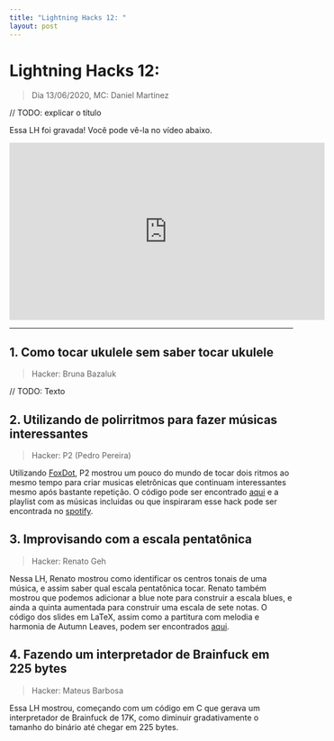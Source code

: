 ```yaml
---
title: "Lightning Hacks 12: "
layout: post
---
```


# Lightning Hacks 12: 
> Dia 13/06/2020, MC: Daniel Martinez

// TODO: explicar o título

Essa LH foi gravada! Você pode vê-la no vídeo abaixo.

<iframe width="560" height="315" src="https://www.youtube.com/embed/9PghNZV28cw" frameborder="0" allow="accelerometer; autoplay; encrypted-media; gyroscope; picture-in-picture" allowfullscreen></iframe>

<hr>

## 1. Como tocar ukulele sem saber tocar ukulele
> Hacker: Bruna Bazaluk

// TODO: Texto

## 2. Utilizando de polirritmos para fazer músicas interessantes
> Hacker: P2 (Pedro Pereira)

Utilizando [FoxDot](https://foxdot.org/), P2 mostrou um pouco do mundo de tocar dois ritmos ao mesmo tempo para criar musicas eletrônicas
que continuam interessantes mesmo após bastante repetição. O código pode ser encontrado [aqui](https://github.com/pedro823/foxdot-files/blob/master/lesson1.py) e a playlist com as músicas incluidas ou que inspiraram esse hack pode ser encontrada no 
[spotify](https://open.spotify.com/playlist/5jq6gxVU9wAqh0M9bhoqTh?si=iq5_KPqFT2GKIZ8SW5YtMw).

## 3. Improvisando com a escala pentatônica
> Hacker: Renato Geh

Nessa LH, Renato mostrou como identificar os centros tonais de uma música, e assim saber qual escala pentatônica tocar. Renato também mostrou
que podemos adicionar a blue note para construir a escala blues, e ainda a quinta aumentada para construir uma escala de sete notas. O código
dos slides em LaTeX, assim como a partitura com melodia e harmonia de Autumn Leaves, podem ser encontrados [aqui](https://github.com/RenatoGeh/miscslides/tree/master/lh/improv).

## 4. Fazendo um interpretador de Brainfuck em 225 bytes
> Hacker: Mateus Barbosa

Essa LH mostrou, começando com um código em C que gerava um interpretador de Brainfuck de 17K, como diminuir gradativamente o tamanho do 
binário até chegar em 225 bytes.
